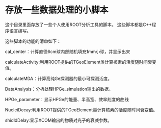 存放一些数据处理的小脚本
===============

这个目录里面存放了一些个人使用ROOT分析工具的脚本。
这些脚本都是C++程序语言编写。

这些脚本的功能的清单如下：

cal_center：计算直径6cm球内部随机填充1mm小球，并显示出来

calculateActivity:利用ROOT提供的TGeoElement类计算核素的活度随时间衰变值。

calculateMDA：计算高纯Ge探测器的最小可探测活度。

DataAnalysis：分析处理HPGe_simulation输出的数据。

HPGe_parameter：显示HPGe的能量、半高宽、效率刻度的曲线

NucleiDecay:利用ROOT提供的TGeoElement类计算核素的活度随时间衰变值。

shidldDelay:显示XCOM输出的物质对光子的衰减参数。

